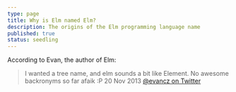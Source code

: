 ```yaml
---
type: page
title: Why is Elm named Elm?
description: The origins of the Elm programming language name
published: true
status: seedling
---
```


According to Evan, the author of Elm:

> I wanted a tree name, and elm sounds a bit like Element. No awesome backronyms so far afaik :P
> 20 Nov 2013
[@evancz on Twitter](https://twitter.com/evancz/status/403009477772726272)
